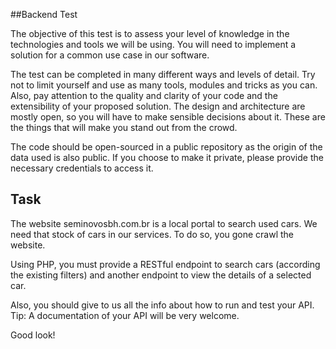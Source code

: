 ##Backend Test

The objective of this test is to assess your level of knowledge in the technologies and tools we will be using. You will need to implement a solution for a common use case in our software.

The test can be completed in many different ways and levels of detail. Try not to limit yourself and use as many tools, modules and tricks as you can. Also, pay attention to the quality and clarity of your code and the extensibility of your proposed solution. The design and architecture are mostly open, so you will have to make sensible decisions about it. These are the things that will make you stand out from the crowd.

The code should be open-sourced in a public repository as the origin of the data used is also public. If you choose to make it private, please provide the necessary credentials to access it.

## Task

The website seminovosbh.com.br is a local portal to search used cars. We need that stock of cars in our services. To do so, you gone crawl the website.

Using PHP, you must provide a RESTful endpoint to search cars (according the existing filters) and another endpoint to view the details of a selected car.

Also, you should give to us all the info about how to run and test your API. Tip: A documentation of your API will be very welcome.

Good look!


